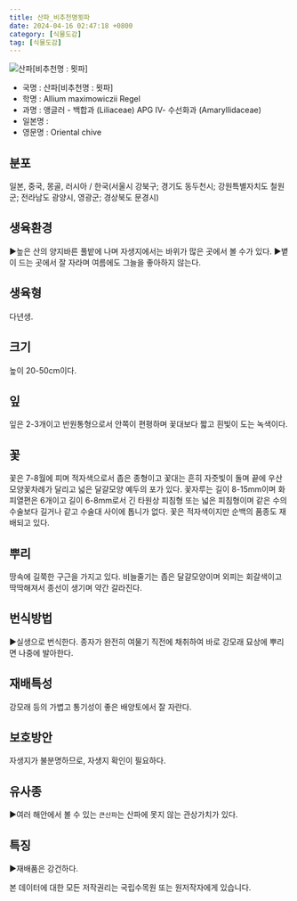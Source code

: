 ```yaml
---
title: 산파_비추천명묏파
date: 2024-04-16 02:47:18 +0800
category: [식물도감]
tag: [식물도감]
---
```




![산파[비추천명 : 묏파]](/fileUpload/plants/basic/Liliaceae/Allium/8679/1_th2.JPG)
- 국명 : 산파[비추천명 : 묏파]
- 학명 : Allium maximowiczii Regel
- 과명 : 앵글러 - 백합과 (Liliaceae) APG Ⅳ- 수선화과 (Amaryllidaceae)
- 일본명 : 
- 영문명 : Oriental chive


## 분포
일본, 중국, 몽골, 러시아 / 한국(서울시 강북구; 경기도 동두천시; 강원특별자치도 철원군; 전라남도 광양시, 영광군; 경상북도 문경시) 
## 생육환경
▶높은 산의 양지바른 풀밭에 나며 자생지에서는 바위가 많은 곳에서 볼 수가 있다. ▶볕이 드는 곳에서 잘 자라며 여름에도 그늘을 좋아하지 않는다.
## 생육형
다년생.
## 크기
높이 20-50cm이다.
## 잎
잎은 2-3개이고 반원통형으로서 안쪽이 편평하며 꽃대보다 짧고 흰빛이 도는 녹색이다.
## 꽃
꽃은 7-8월에 피며 적자색으로서 좁은 종형이고 꽃대는 흔히 자줏빛이 돌며 끝에 우산모양꽃차례가 달리고 넓은 달걀모양 예두의 포가 있다. 꽃자루는 길이 8-15mm이며 화피열편은 6개이고 길이 6-8mm로서 긴 타원상 피침형 또는 넓은 피침형이며 같은 수의 수술보다 길거나 같고 수술대 사이에 톱니가 없다. 꽃은 적자색이지만 순백의 품종도 재배되고 있다.
## 뿌리
땅속에 길쭉한 구근을 가지고 있다. 비늘줄기는 좁은 달걀모양이며 외피는 회갈색이고 딱딱해져서 종선이 생기며 약간 갈라진다.
## 번식방법
▶실생으로 번식한다. 종자가 완전히 여물기 직전에 채취하여 바로 강모래 묘상에 뿌리면 나중에 발아한다.
## 재배특성
강모래 등의 가볍고 통기성이 좋은 배양토에서 잘 자란다.
## 보호방안
자생지가 불분명하므로, 자생지 확인이 필요하다.
## 유사종
▶여러 해안에서 볼 수 있는 `큰산파`는 산파에 못지 않는 관상가치가 있다.
## 특징
▶재배품은 강건하다.






본 데이터에 대한 모든 저작권리는 국립수목원 또는 원저작자에게 있습니다.
